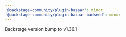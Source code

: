 ```yaml
---
'@backstage-community/plugin-bazaar': minor
'@backstage-community/plugin-bazaar-backend': minor
---
```


Backstage version bump to v1.36.1
